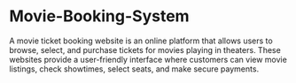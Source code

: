 # Movie-Booking-System
A movie ticket booking website is an online platform that allows users to browse, select, and purchase tickets for movies playing in theaters. These websites provide a user-friendly interface where customers can view movie listings, check showtimes, select seats, and make secure payments. 
